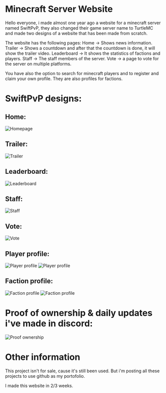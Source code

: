 # Minecraft Server Website

Hello everyone, i made almost one year ago a website for a minecraft server named SwiftPvP, they also changed their game server name 
to TurtleMC and made two designs of a website that has been made from scratch.

The website has the following pages:
Home -> Shows news information.
Trailer -> Shows a countdown and after that the countdown is done, it will show the trailer video.
Leaderboard -> It shows the statistics of factions and players.
Staff -> The staff members of the server.
Vote -> a page to vote for the server on multiple platforms.

You have also the option to search for minecraft players and to register and claim your own profile.
They are also profiles for factions.

# SwiftPvP designs:
## Home:
![Homepage](https://i.gyazo.com/0bd2eba1b3978b30594d0bd31b2e7300.png)

## Trailer:
![Trailer](https://i.gyazo.com/fbbe06f1723d0a85fd1a6ee35a452965.jpg)

## Leaderboard:
![Leaderboard](https://i.gyazo.com/4771c9a978c825a0994c8f91c3ff88f7.png)

## Staff:
![Staff](https://i.gyazo.com/8daba0ab2f791b0eec847322c02b2118.png)

## Vote:
![Vote](https://i.gyazo.com/thumb/1200/34f915fd64a1c84033e1377d50639304-png.jpg)

## Player profile:
![Player profile](https://i.gyazo.com/thumb/1200/694aafcfbff657e61721d55782b3f2a8-png.jpg)
![Player profile](https://i.gyazo.com/thumb/1200/b22ffc344b6af56b14a63c3f0012e2fe-png.jpg)

## Faction profile:
![Faction profile](https://i.gyazo.com/thumb/1200/fa3c17f49d9d054ad9f616e4f4a8e99a-png.jpg)
![Faction profile](https://i.gyazo.com/thumb/1200/7119dee7d0a09516c27a62d360fd8a70-png.jpg)

# Proof of ownership & daily updates i've made in discord: 
![Proof ownership](https://i.gyazo.com/afb9b92da733d2a3cb838a0febd95d1e.png)

# Other information
This project isn't for sale, cause it's still been used. But i'm posting all these projects to use github as my portofolio. 

I made this website in 2/3 weeks.
